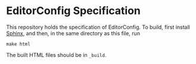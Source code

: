 # EditorConfig Specification

This repository holds the specification of EditorConfig. To build, first
install [Sphinx][], and then, in the same directory as this file, run

    make html
    
The built HTML files should be in `_build`.

[Sphinx]: https://www.sphinx-doc.org/en/latest/usage/installation.html
